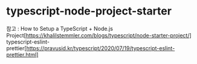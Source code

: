 # typescript-node-project-starter

참고 :
How to Setup a TypeScript + Node.js Project[https://khalilstemmler.com/blogs/typescript/node-starter-project/]
typescript-eslint-prettier[https://pravusid.kr/typescript/2020/07/19/typescript-eslint-prettier.html]
